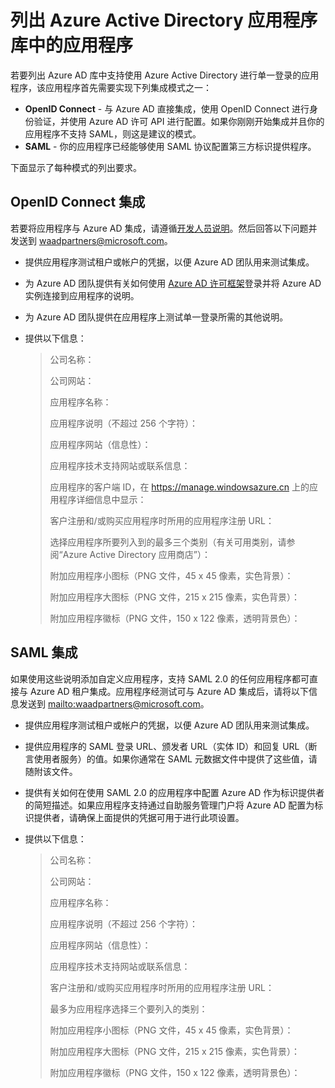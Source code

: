 <properties
    pageTitle="列出 Azure Active Directory 应用程序库中的应用程序"
    description="如何列出 Azure Active Directory 库中支持单一登录的应用程序 | Azure"
    services="active-directory"
    documentationcenter="dev-center-name"
    author="bryanla"
    manager="mbaldwin"
    editor="" />
<tags
    ms.assetid="820acdb7-d316-4c3b-8de9-79df48ba3b06"
    ms.service="active-directory"
    ms.devlang="na"
    ms.topic="article"
    ms.tgt_pltfrm="na"
    ms.workload="identity"
    ms.date="01/07/2017"
    wacn.date="02/07/2017"
    ms.author="mbaldwin" />

# 列出 Azure Active Directory 应用程序库中的应用程序
若要列出 Azure AD 库中支持使用 Azure Active Directory 进行单一登录的应用程序，该应用程序首先需要实现下列集成模式之一：

- **OpenID Connect** - 与 Azure AD 直接集成，使用 OpenID Connect 进行身份验证，并使用 Azure AD 许可 API 进行配置。如果你刚刚开始集成并且你的应用程序不支持 SAML，则这是建议的模式。
- **SAML** - 你的应用程序已经能够使用 SAML 协议配置第三方标识提供程序。

下面显示了每种模式的列出要求。

## OpenID Connect 集成
若要将应用程序与 Azure AD 集成，请遵循[开发人员说明](/documentation/articles/active-directory-authentication-scenarios/)。然后回答以下问题并发送到 waadpartners@microsoft.com。

- 提供应用程序测试租户或帐户的凭据，以便 Azure AD 团队用来测试集成。
- 为 Azure AD 团队提供有关如何使用 [Azure AD 许可框架](/documentation/articles/active-directory-integrating-applications/#overview-of-the-consent-framework/)登录并将 Azure AD 实例连接到应用程序的说明。
- 为 Azure AD 团队提供在应用程序上测试单一登录所需的其他说明。
- 提供以下信息：

	> 公司名称：
	> 
	> 公司网站：
	> 
	> 应用程序名称：
	> 
	> 应用程序说明（不超过 256 个字符）：
	> 
	> 应用程序网站（信息性）：
	> 
	> 应用程序技术支持网站或联系信息：
	> 
	> 应用程序的客户端 ID，在 https://manage.windowsazure.cn 上的应用程序详细信息中显示：
	> 
	> 客户注册和/或购买应用程序时所用的应用程序注册 URL：
	> 
	> 选择应用程序所要列入到的最多三个类别（有关可用类别，请参阅“Azure Active Directory 应用商店”）：
	> 
	> 附加应用程序小图标（PNG 文件，45 x 45 像素，实色背景）：
	> 
	> 附加应用程序大图标（PNG 文件，215 x 215 像素，实色背景）：
	> 
	> 附加应用程序徽标（PNG 文件，150 x 122 像素，透明背景色）：
	> 
	> 

## SAML 集成
如果使用这些说明添加自定义应用程序，支持 SAML 2.0 的任何应用程序都可直接与 Azure AD 租户集成。应用程序经测试可与 Azure AD 集成后，请将以下信息发送到 <mailto:waadpartners@microsoft.com>。

- 提供应用程序测试租户或帐户的凭据，以便 Azure AD 团队用来测试集成。
- 提供应用程序的 SAML 登录 URL、颁发者 URL（实体 ID）和回复 URL（断言使用者服务）的值。如果你通常在 SAML 元数据文件中提供了这些值，请随附该文件。
- 提供有关如何在使用 SAML 2.0 的应用程序中配置 Azure AD 作为标识提供者的简短描述。如果应用程序支持通过自助服务管理门户将 Azure AD 配置为标识提供者，请确保上面提供的凭据可用于进行此项设置。
- 提供以下信息：

	> 公司名称：
	> 
	> 公司网站：
	> 
	> 应用程序名称：
	> 
	> 应用程序说明（不超过 256 个字符）：
	> 
	> 应用程序网站（信息性）：
	> 
	> 应用程序技术支持网站或联系信息：
	> 
	> 客户注册和/或购买应用程序时所用的应用程序注册 URL：
	> 
	> 最多为应用程序选择三个要列入的类别：
	> 
	> 附加应用程序小图标（PNG 文件，45 x 45 像素，实色背景）：
	> 
	> 附加应用程序大图标（PNG 文件，215 x 215 像素，实色背景）：
	> 
	> 附加应用程序徽标（PNG 文件，150 x 122 像素，透明背景色）：
	> 
	> 

<!---HONumber=Mooncake_0120_2017-->
<!---Update_Description: wording update -->